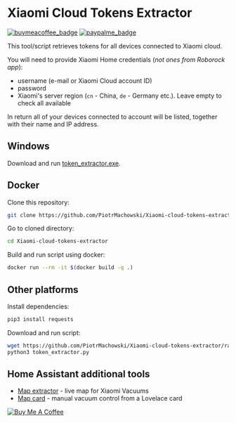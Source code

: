 # Xiaomi Cloud Tokens Extractor
[![buymeacoffee_badge](https://img.shields.io/badge/Donate-Buy%20Me%20a%20Coffee-ff813f?style=flat)](https://www.buymeacoffee.com/PiotrMachowski)
[![paypalme_badge](https://img.shields.io/badge/Donate-PayPal-0070ba?style=flat)](https://paypal.me/PiMachowski)

This tool/script retrieves tokens for all devices connected to Xiaomi cloud.

You will need to provide Xiaomi Home credentials (_not ones from Roborock app_):
- username (e-mail or Xiaomi Cloud account ID)
- password
- Xiaomi's server region (`cn` - China, `de` - Germany etc.). Leave empty to check all available

In return all of your devices connected to account will be listed, together with their name and IP address.

## Windows
Download and run [token_extractor.exe](https://github.com/PiotrMachowski/Xiaomi-cloud-tokens-extractor/raw/master/token_extractor.exe).

## Docker

Clone this repository:
```bash
git clone https://github.com/PiotrMachowski/Xiaomi-cloud-tokens-extractor.git
```

Go to cloned directory:
```bash
cd Xiaomi-cloud-tokens-extractor
```

Build and run script using docker:
```bash
docker run --rm -it $(docker build -q .)
```

## Other platforms

Install dependencies:
```bash
pip3 install requests
```

Download and run script:
```bash
wget https://github.com/PiotrMachowski/Xiaomi-cloud-tokens-extractor/raw/master/token_extractor.py
python3 token_extractor.py
```

## Home Assistant additional tools

* [Map extractor](https://github.com/PiotrMachowski/Home-Assistant-custom-components-Xiaomi-Cloud-Map-Extractor) - live map for Xiaomi Vacuums
* [Map card](https://github.com/PiotrMachowski/lovelace-xiaomi-vacuum-map-card) - manual vacuum control from a Lovelace card

<a href="https://www.buymeacoffee.com/PiotrMachowski" target="_blank"><img src="https://bmc-cdn.nyc3.digitaloceanspaces.com/BMC-button-images/custom_images/orange_img.png" alt="Buy Me A Coffee" style="height: auto !important;width: auto !important;" ></a>
